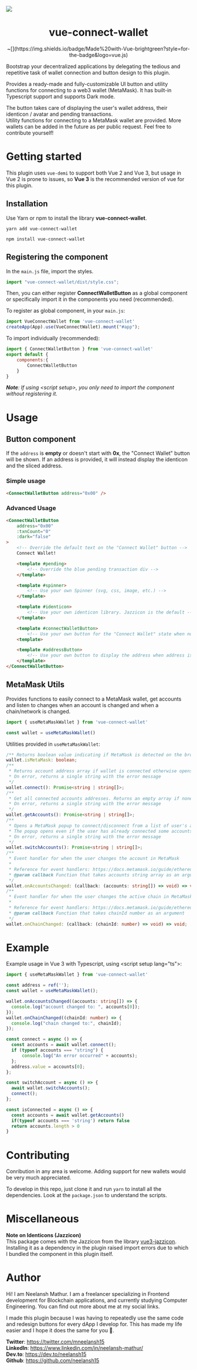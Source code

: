 ![](./images/VueConnectWallet.png)
<h1 align="center">vue-connect-wallet</h1>

<div align="center">
~[](https://img.shields.io/badge/Made%20with-Vue-brightgreen?style=for-the-badge&logo=vue.js)
</div>  

Bootstrap your decentralized applications by delegating the tedious and repetitive task of wallet connection and button design to this plugin.  

Provides a ready-made and fully-customizable UI button and utility functions for connecting to a web3 wallet (MetaMask). It has built-in Typescript support and supports Dark mode.

The button takes care of displaying the user's wallet address, their identicon / avatar and pending transactions.  
Utility functions for connecting to a MetaMask wallet are provided. More wallets can be added in the future as per public request. Feel free to contribute yourself!  

# Getting started
This plugin uses `vue-demi` to support both Vue 2 and Vue 3, but usage in Vue 2 is prone to issues, so **Vue 3** is the recommended version of vue for this plugin.

## Installation
Use Yarn or npm to install the library **vue-connect-wallet**.

```console
yarn add vue-connect-wallet
```

```console
npm install vue-connect-wallet
```

## Registering the component
In the `main.js` file, import the styles.
```js
import "vue-connect-wallet/dist/style.css";
```

Then, you can either register **ConnectWalletButton** as a global component or specifically import it in the components you need (recommended).  

To register as global component, in your `main.js`:
```js
import VueConnectWallet from 'vue-connect-wallet'
createApp(App).use(VueConnectWallet).mount("#app");
```

To import individually (recommended):
```js
import { ConnectWalletButton } from 'vue-connect-wallet'
export default {
    components:{
        ConnectWalletButton
    }
}
```
***Note**: If using &lt;script setup&gt;, you only need to import the component without registering it.*

# Usage
## Button component
If the `address` is **empty** or doesn't start with **0x**, the "Connect Wallet" button will be shown. If an address is provided, it will instead display the identicon and the sliced address.
### Simple usage
```html
<ConnectWalletButton address="0x00" />
```

### Advanced Usage
```html
<ConnectWalletButton
    address="0x00"
    :txnCount="0"
    :dark="false"
>
    <!-- Override the default text on the "Connect Wallet" button -->
    Connect Wallet!

    <template #pending>
        <!-- Override the blue pending transaction div -->
    </template>

    <template #spinner>
        <!-- Use your own Spinner (svg, css, image, etc.) -->
    </template>

    <template #identicon>
        <!-- Use your own identicon library. Jazzicon is the default -->
    </template>

    <template #connectWalletButton>
        <!-- Use your own button for the "Connect Wallet" state when no address is provided -->
    <template>

    <template #addressButton>
        <!-- Use your own button to display the address when address is provided. Does not remove the pending transaction div -->
    </template>
</ConnectWalletButton>
```

## MetaMask Utils
Provides functions to easily connect to a MetaMask wallet, get accounts and listen to changes when an account is changed and when a chain/network is changed.

```js
import { useMetaMaskWallet } from 'vue-connect-wallet'

const wallet = useMetaMaskWallet()
```

Utilities provided in `useMetaMaskWallet`:
```ts
/** Returns boolean value indicating if MetaMask is detected on the browser **/
wallet.isMetaMask: boolean;
/**
 * Returns account address array if wallet is connected otherwise opens MetaMask popup.
 * On error, returns a single string with the error message
 */
wallet.connect(): Promise<string | string[]>;
/**
 * Get all connected accounts addresses. Returns an empty array if none connected
 * On error, returns a single string with the error message
 */
wallet.getAccounts(): Promise<string | string[]>;
/**
 * Opens a MetaMask popup to connect/disconnect from a list of user's accounts. Returns an array.
 * The popup opens even if the user has already connected some accounts.
 * On error, returns a single string with the error message
 */
wallet.switchAccounts(): Promise<string | string[]>;
/**
 * Event handler for when the user changes the account in MetaMask
 *
 * Reference for event handlers: https://docs.metamask.io/guide/ethereum-provider.html#events
 * @param callback Function that takes accounts string array as an argument
 */
wallet.onAccountsChanged: (callback: (accounts: string[]) => void) => void;
/**
 * Event handler for when the user changes the active chain in MetaMask
 *
 * Reference for event handlers: https://docs.metamask.io/guide/ethereum-provider.html#events
 * @param callback Function that takes chainId number as an argument
 */
wallet.onChainChanged: (callback: (chainId: number) => void) => void;
```

# Example
Example usage in Vue 3 with Typescript, using &lt;script setup lang="ts"&gt;:
```ts
import { useMetaMaskWallet } from 'vue-connect-wallet'

const address = ref('');
const wallet = useMetaMaskWallet();

wallet.onAccountsChanged((accounts: string[]) => {
  console.log("account changed to: ", accounts[0]);
});
wallet.onChainChanged((chainId: number) => {
  console.log("chain changed to:", chainId);
});

const connect = async () => {
  const accounts = await wallet.connect();
  if (typeof accounts === "string") {
      console.log("An error occurred" + accounts);
  };
  address.value = accounts[0];
};

const switchAccount = async () => {
  await wallet.switchAccounts();
  connect();
};

const isConnected = async () => {
  const accounts = await wallet.getAccounts()
  if(typeof accounts === 'string') return false
  return accounts.length > 0
}
```

# Contributing
Conribution in any area is welcome. Adding support for new wallets would be very much appreciated.

To develop in this repo, just clone it and run `yarn` to install all the dependencies. Look at the `package.json` to understand the scripts.

# Miscellaneous

**Note on Identicons (Jazzicon)**  
This package comes with the Jazzicon from the library [vue3-jazzicon](https://github.com/samuveth/vue3-jazzicon). Installing it as a dependency in the plugin raised import errors due to which I bundled the component in this plugin itself.

# Author
Hi! I am Neelansh Mathur. I am a freelancer specializing in Frontend development for Blockchain applications, and currently studying Computer Engineering. You can find out more about me at my social links.  

I made this plugin because I was having to repeatedly use the same code and redesign buttons for every dApp I develop for. This has made my life easier and I hope it does the same for you 💚.

**Twitter**: https://twitter.com/mneelansh15  
**LinkedIn**: https://www.linkedin.com/in/neelansh-mathur/  
**Dev.to**: https://dev.to/neelansh15  
**Github**: https://github.com/neelansh15  

